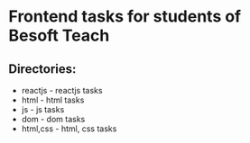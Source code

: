 # Frontend tasks for students of Besoft Teach

## Directories:
 - reactjs - reactjs tasks
 - html - html tasks
 - js - js tasks
 - dom - dom tasks
 - html,css - html, css tasks